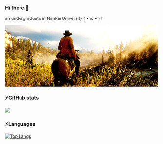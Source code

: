 ### Hi there 👋
an undergraduate in Nankai University ( •̀ ω •́ )✧

![](./src/rdr2.gif)

### ⚡GitHub stats
[![](https://github-readme-stats.vercel.app/api?username=Donnykk&show_icons=true&theme=onedar&count_private=true&repo=github-readme-stats&bg_color=0,ea6161,ffc64d,fffc4d,52fa5a&k&hide_border=true)](https://github.com/anuraghazra/github-readme-stats)


### ⚡Languages

[![Top Langs](https://github-readme-stats.vercel.app/api/top-langs/?username=Donnykk&theme=graywhite&bg_color=0,B3FDD0,ABD4D4,A4B9D9,9B7DE2&hide_border=false)](https://github.com/anuraghazra/github-readme-stats)
